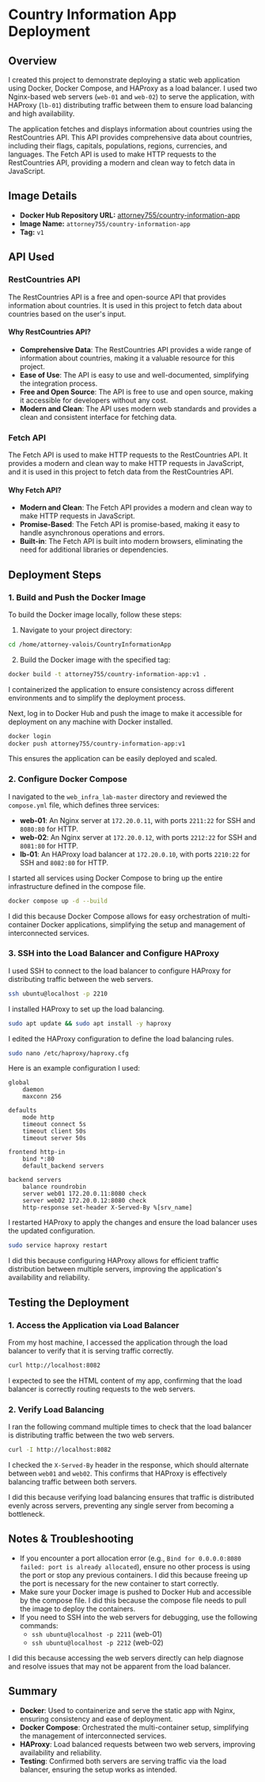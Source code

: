 # Country Information App Deployment

## Overview

I created this project to demonstrate deploying a static web application using Docker, Docker Compose, and HAProxy as a load balancer. I used two Nginx-based web servers (`web-01` and `web-02`) to serve the application, with HAProxy (`lb-01`) distributing traffic between them to ensure load balancing and high availability.

The application fetches and displays information about countries using the RestCountries API. This API provides comprehensive data about countries, including their flags, capitals, populations, regions, currencies, and languages. The Fetch API is used to make HTTP requests to the RestCountries API, providing a modern and clean way to fetch data in JavaScript.

## Image Details

- **Docker Hub Repository URL:** [attorney755/country-information-app](https://hub.docker.com/r/attorney755/country-information-app)
- **Image Name:** `attorney755/country-information-app`
- **Tag:** `v1`

## API Used

### RestCountries API

The RestCountries API is a free and open-source API that provides information about countries. It is used in this project to fetch data about countries based on the user's input.

#### Why RestCountries API?

- **Comprehensive Data**: The RestCountries API provides a wide range of information about countries, making it a valuable resource for this project.
- **Ease of Use**: The API is easy to use and well-documented, simplifying the integration process.
- **Free and Open Source**: The API is free to use and open source, making it accessible for developers without any cost.
- **Modern and Clean**: The API uses modern web standards and provides a clean and consistent interface for fetching data.

### Fetch API

The Fetch API is used to make HTTP requests to the RestCountries API. It provides a modern and clean way to make HTTP requests in JavaScript, and it is used in this project to fetch data from the RestCountries API.

#### Why Fetch API?

- **Modern and Clean**: The Fetch API provides a modern and clean way to make HTTP requests in JavaScript.
- **Promise-Based**: The Fetch API is promise-based, making it easy to handle asynchronous operations and errors.
- **Built-in**: The Fetch API is built into modern browsers, eliminating the need for additional libraries or dependencies.

## Deployment Steps

### 1. Build and Push the Docker Image

To build the Docker image locally, follow these steps:

1. Navigate to your project directory:

```sh
cd /home/attorney-valois/CountryInformationApp
```

2. Build the Docker image with the specified tag:

```sh
docker build -t attorney755/country-information-app:v1 .
```

I containerized the application to ensure consistency across different environments and to simplify the deployment process.

Next, log in to Docker Hub and push the image to make it accessible for deployment on any machine with Docker installed.

```sh
docker login
docker push attorney755/country-information-app:v1
```

This ensures the application can be easily deployed and scaled.

### 2. Configure Docker Compose

I navigated to the `web_infra_lab-master` directory and reviewed the `compose.yml` file, which defines three services:

- **web-01**: An Nginx server at `172.20.0.11`, with ports `2211:22` for SSH and `8080:80` for HTTP.
- **web-02**: An Nginx server at `172.20.0.12`, with ports `2212:22` for SSH and `8081:80` for HTTP.
- **lb-01**: An HAProxy load balancer at `172.20.0.10`, with ports `2210:22` for SSH and `8082:80` for HTTP.

I started all services using Docker Compose to bring up the entire infrastructure defined in the compose file.

```sh
docker compose up -d --build
```

I did this because Docker Compose allows for easy orchestration of multi-container Docker applications, simplifying the setup and management of interconnected services.

### 3. SSH into the Load Balancer and Configure HAProxy

I used SSH to connect to the load balancer to configure HAProxy for distributing traffic between the web servers.

```sh
ssh ubuntu@localhost -p 2210
```

I installed HAProxy to set up the load balancing.

```sh
sudo apt update && sudo apt install -y haproxy
```

I edited the HAProxy configuration to define the load balancing rules.

```sh
sudo nano /etc/haproxy/haproxy.cfg
```

Here is an example configuration I used:

```
global
    daemon
    maxconn 256

defaults
    mode http
    timeout connect 5s
    timeout client 50s
    timeout server 50s

frontend http-in
    bind *:80
    default_backend servers

backend servers
    balance roundrobin
    server web01 172.20.0.11:8080 check
    server web02 172.20.0.12:8080 check
    http-response set-header X-Served-By %[srv_name]
```

I restarted HAProxy to apply the changes and ensure the load balancer uses the updated configuration.

```sh
sudo service haproxy restart
```

I did this because configuring HAProxy allows for efficient traffic distribution between multiple servers, improving the application's availability and reliability.

## Testing the Deployment

### 1. Access the Application via Load Balancer

From my host machine, I accessed the application through the load balancer to verify that it is serving traffic correctly.

```sh
curl http://localhost:8082
```

I expected to see the HTML content of my app, confirming that the load balancer is correctly routing requests to the web servers.

### 2. Verify Load Balancing

I ran the following command multiple times to check that the load balancer is distributing traffic between the two web servers.

```sh
curl -I http://localhost:8082
```

I checked the `X-Served-By` header in the response, which should alternate between `web01` and `web02`. This confirms that HAProxy is effectively balancing traffic between both servers.

I did this because verifying load balancing ensures that traffic is distributed evenly across servers, preventing any single server from becoming a bottleneck.

## Notes & Troubleshooting

- If you encounter a port allocation error (e.g., `Bind for 0.0.0.0:8080 failed: port is already allocated`), ensure no other process is using the port or stop any previous containers. I did this because freeing up the port is necessary for the new container to start correctly.
- Make sure your Docker image is pushed to Docker Hub and accessible by the compose file. I did this because the compose file needs to pull the image to deploy the containers.
- If you need to SSH into the web servers for debugging, use the following commands:
  - `ssh ubuntu@localhost -p 2211` (web-01)
  - `ssh ubuntu@localhost -p 2212` (web-02)

I did this because accessing the web servers directly can help diagnose and resolve issues that may not be apparent from the load balancer.

## Summary

- **Docker**: Used to containerize and serve the static app with Nginx, ensuring consistency and ease of deployment.
- **Docker Compose**: Orchestrated the multi-container setup, simplifying the management of interconnected services.
- **HAProxy**: Load balanced requests between two web servers, improving availability and reliability.
- **Testing**: Confirmed both servers are serving traffic via the load balancer, ensuring the setup works as intended.
```

